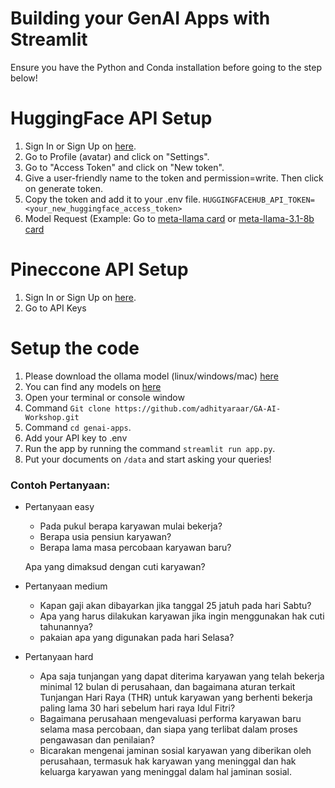 # Building  your GenAI Apps with Streamlit

Ensure you have the Python and Conda installation before going to the step below!

# HuggingFace API Setup
1. Sign In or Sign Up on [here](https://huggingface.co/).
2. Go to Profile (avatar) and click on "Settings".
3. Go to "Access Token" and click on "New token".
4. Give a user-friendly name to the token and permission=write. Then click on generate token.
5. Copy the token and add it to your .env file. `HUGGINGFACEHUB_API_TOKEN=<your_new_huggingface_access_token>`
6. Model Request (Example: Go to [meta-llama card](https://huggingface.co/meta-llama) or [meta-llama-3.1-8b card](https://huggingface.co/meta-llama/Llama-3.1-8B)
   
# Pineccone API Setup
1. Sign In or Sign Up on [here](https://www.pinecone.io/).
2. Go to API Keys

# Setup the code
1. Please download the ollama model (linux/windows/mac) [here](https://ollama.com/)
2. You can find any models on [here](https://ollama.com/library)
3. Open your terminal or console window 
4. Command `Git clone https://github.com/adhityaraar/GA-AI-Workshop.git`
5. Command `cd genai-apps`.
6. Add your API key to .env
7. Run the app by running the command `streamlit run app.py`.
8. Put your documents on `/data` and start asking your queries!

### Contoh Pertanyaan:
- Pertanyaan easy
    - Pada pukul berapa karyawan mulai bekerja?
    - Berapa usia pensiun karyawan?
    - Berapa lama masa percobaan karyawan baru?
    
    Apa yang dimaksud dengan cuti karyawan?
    
- Pertanyaan medium
    - Kapan gaji akan dibayarkan jika tanggal 25 jatuh pada hari Sabtu?
    - Apa yang harus dilakukan karyawan jika ingin menggunakan hak cuti tahunannya?
    - pakaian apa yang digunakan pada hari Selasa?
    
- Pertanyaan hard
    - Apa saja tunjangan yang dapat diterima karyawan yang telah bekerja minimal 12 bulan di perusahaan, dan bagaimana aturan terkait Tunjangan Hari Raya (THR) untuk karyawan yang berhenti bekerja paling lama 30 hari sebelum hari raya Idul Fitri?
    - Bagaimana perusahaan mengevaluasi performa karyawan baru selama masa percobaan, dan siapa yang terlibat dalam proses pengawasan dan penilaian?
    - Bicarakan mengenai jaminan sosial karyawan yang diberikan oleh perusahaan, termasuk hak karyawan yang meninggal dan hak keluarga karyawan yang meninggal dalam hal jaminan sosial.
